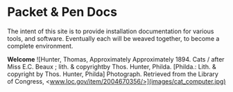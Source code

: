 # Packet & Pen Docs

The intent of this site is to provide installation documentation
for various tools, and software. Eventually each will be weaved together,
to become a complete environment. 


**Welcome**
![Hunter, Thomas, Approximately Approximately 1894. Cats / after Miss E.C. Beaux ; lith. & copyrightby Thos. Hunter, Philda. [Philda.: Lith. & copyright by Thos. Hunter, Philda] Photograph. Retrieved from the Library of Congress, <www.loc.gov/item/2004670356/>](images/cat_computer.jpg)
